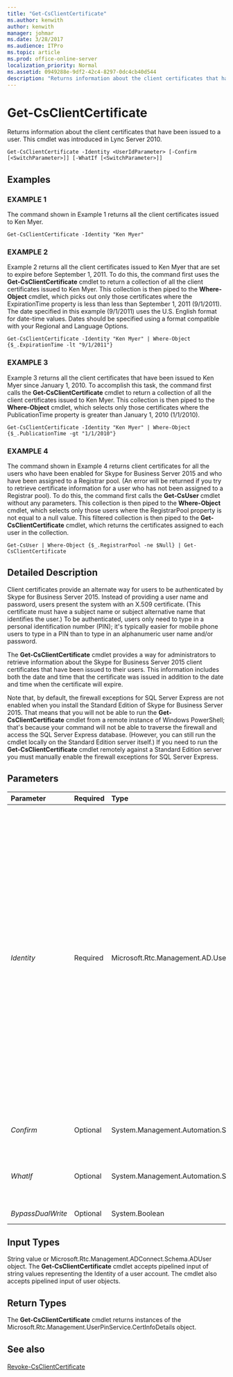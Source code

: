 ```yaml
---
title: "Get-CsClientCertificate"
ms.author: kenwith
author: kenwith
manager: johmar
ms.date: 3/28/2017
ms.audience: ITPro
ms.topic: article
ms.prod: office-online-server
localization_priority: Normal
ms.assetid: 0949288e-9df2-42c4-8297-0dc4cb40d544
description: "Returns information about the client certificates that have been issued to a user. This cmdlet was introduced in Lync Server 2010."
---
```


# Get-CsClientCertificate
 
Returns information about the client certificates that have been issued to a user. This cmdlet was introduced in Lync Server 2010.
  
```
Get-CsClientCertificate -Identity <UserIdParameter> [-Confirm [<SwitchParameter>]] [-WhatIf [<SwitchParameter>]]

```

## Examples

### EXAMPLE 1

The command shown in Example 1 returns all the client certificates issued to Ken Myer. 
  
```
Get-CsClientCertificate -Identity "Ken Myer"
```

### EXAMPLE 2

Example 2 returns all the client certificates issued to Ken Myer that are set to expire before September 1, 2011. To do this, the command first uses the **Get-CsClientCertificate** cmdlet to return a collection of all the client certificates issued to Ken Myer. This collection is then piped to the **Where-Object** cmdlet, which picks out only those certificates where the ExpirationTime property is less than less than September 1, 2011 (9/1/2011). The date specified in this example (9/1/2011) uses the U.S. English format for date-time values. Dates should be specified using a format compatible with your Regional and Language Options.
  
```
Get-CsClientCertificate -Identity "Ken Myer" | Where-Object {$_.ExpirationTime -lt "9/1/2011"}
```

### EXAMPLE 3

Example 3 returns all the client certificates that have been issued to Ken Myer since January 1, 2010. To accomplish this task, the command first calls the **Get-CsClientCertificate** cmdlet to return a collection of all the client certificates issued to Ken Myer. This collection is then piped to the **Where-Object** cmdlet, which selects only those certificates where the PublicationTime property is greater than January 1, 2010 (1/1/2010).
  
```
Get-CsClientCertificate -Identity "Ken Myer" | Where-Object {$_.PublicationTime -gt "1/1/2010"}
```

### EXAMPLE 4

The command shown in Example 4 returns client certificates for all the users who have been enabled for Skype for Business Server 2015 and who have been assigned to a Registrar pool. (An error will be returned if you try to retrieve certificate information for a user who has not been assigned to a Registrar pool). To do this, the command first calls the **Get-CsUser** cmdlet without any parameters. This collection is then piped to the **Where-Object** cmdlet, which selects only those users where the RegistrarPool property is not equal to a null value. This filtered collection is then piped to the **Get-CsClientCertificate** cmdlet, which returns the certificates assigned to each user in the collection.
  
```
Get-CsUser | Where-Object {$_.RegistrarPool -ne $Null} | Get-CsClientCertificate
```

## Detailed Description

Client certificates provide an alternate way for users to be authenticated by Skype for Business Server 2015. Instead of providing a user name and password, users present the system with an X.509 certificate. (This certificate must have a subject name or subject alternative name that identifies the user.) To be authenticated, users only need to type in a personal identification number (PIN); it's typically easier for mobile phone users to type in a PIN than to type in an alphanumeric user name and/or password.
  
The **Get-CsClientCertificate** cmdlet provides a way for administrators to retrieve information about the Skype for Business Server 2015 client certificates that have been issued to their users. This information includes both the date and time that the certificate was issued in addition to the date and time when the certificate will expire.
  
Note that, by default, the firewall exceptions for SQL Server Express are not enabled when you install the Standard Edition of Skype for Business Server 2015. That means that you will not be able to run the **Get-CsClientCertificate** cmdlet from a remote instance of Windows PowerShell; that's because your command will not be able to traverse the firewall and access the SQL Server Express database. (However, you can still run the cmdlet locally on the Standard Edition server itself.) If you need to run the **Get-CsClientCertificate** cmdlet remotely against a Standard Edition server you must manually enable the firewall exceptions for SQL Server Express.
  
## Parameters

|**Parameter**|**Required**|**Type**|**Description**|
|:-----|:-----|:-----|:-----|
| _Identity_ <br/> |Required  <br/> |Microsoft.Rtc.Management.AD.UserIdParameter  <br/> |Indicates the Identity of the user account with the certificate information you want to retrieve. User Identities can be specified by using one of four formats: 1) the user's Session Initiation Protocol (SIP) address; 2) the user's user principal name (UPN); 3) the user's domain name and logon name, in the form domain\logon (for example, litwareinc\kenmyer); and, 4) the user's Active Directory display name (for example, Ken Myer). You can also reference a user account by using the user's Active Directory distinguished name.  <br/> Wildcards cannot be used when specifying the user Identity.  <br/> |
| _Confirm_ <br/> |Optional  <br/> |System.Management.Automation.SwitchParameter  <br/> |Prompts you for confirmation before executing the command.  <br/> |
| _WhatIf_ <br/> |Optional  <br/> |System.Management.Automation.SwitchParameter  <br/> |Describes what would happen if you executed the command without actually executing the command.  <br/> |
| _BypassDualWrite_ <br/> |Optional  <br/> |System.Boolean  <br/> |PARAMVALUE: $true | $false  <br/> |
   
## Input Types

String value or Microsoft.Rtc.Management.ADConnect.Schema.ADUser object. The **Get-CsClientCertificate** cmdlet accepts pipelined input of string values representing the Identity of a user account. The cmdlet also accepts pipelined input of user objects.
  
## Return Types

The **Get-CsClientCertificate** cmdlet returns instances of the Microsoft.Rtc.Management.UserPinService.CertInfoDetails object.
  
## See also

#### 

[Revoke-CsClientCertificate](revoke-csclientcertificate.md)

